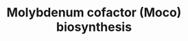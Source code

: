 ---
annotations:
- id: PW:0001817
  parent: disease pathway
  type: Pathway Ontology
  value: molybdenum cofactor deficiency pathway
- id: DOID:0111166
  parent: genetic disease
  type: Disease Ontology
  value: molybdenum cofactor deficiency type C
- id: PW:0000428
  parent: classic metabolic pathway
  type: Pathway Ontology
  value: altered molybdenum cofactor biosynthetic pathway
- id: DOID:0111163
  parent: genetic disease
  type: Disease Ontology
  value: molybdenum cofactor deficiency type B
- id: PW:0001591
  parent: disease pathway
  type: Pathway Ontology
  value: xanthinuria  type I pathway
- id: PW:0001592
  parent: disease pathway
  type: Pathway Ontology
  value: xanthinuria type II pathway
- id: DOID:0111165
  parent: genetic disease
  type: Disease Ontology
  value: molybdenum cofactor deficiency
- id: PW:0000427
  parent: classic metabolic pathway
  type: Pathway Ontology
  value: molybdenum cofactor biosynthetic pathway
- id: DOID:0060236
  parent: genetic disease
  type: Disease Ontology
  value: xanthinuria
authors:
- DeSl
- Egonw
- Josienlandman
- IreneHemel
- MaintBot
- Finterly
- Eweitz
- Khanspers
citedin: ''
communities:
- IEM
- RareDiseases
description: 'This pathway visualises the Moco biosynthesis, which is used as a cofactor
  for several enzymes. Several diseases (MoCD type A, B and C) are clinically very
  similar to sulphite oxidase (SO) deficiency (see [WP4504](https://www.wikipathways.org/index.php/Pathway:WP4504)
  for the pathway related to SO-deficiency). This pathway was inspired by Chapter
  12 of the book of Blau (ISBN 3642403360 (978-3642403361)). '
last-edited: 2025-03-11
ndex: 5fc5016d-8b6b-11eb-9e72-0ac135e8bacf
organisms:
- Homo sapiens
redirect_from:
- /index.php/Pathway:WP4507
- /instance/WP4507
- /instance/WP4507_r137927
revision: r137927
schema-jsonld:
- '@context': https://schema.org/
  '@id': https://wikipathways.github.io/pathways/WP4507.html
  '@type': Dataset
  creator:
    '@type': Organization
    name: WikiPathways
  description: 'This pathway visualises the Moco biosynthesis, which is used as a
    cofactor for several enzymes. Several diseases (MoCD type A, B and C) are clinically
    very similar to sulphite oxidase (SO) deficiency (see [WP4504](https://www.wikipathways.org/index.php/Pathway:WP4504)
    for the pathway related to SO-deficiency). This pathway was inspired by Chapter
    12 of the book of Blau (ISBN 3642403360 (978-3642403361)). '
  keywords:
  - Aldehyde oxidase
  - Amidoxime reducingcomponent
  - GTP
  - Gephyrin(E domain)
  - Gephyrin(G domain)
  - MOCS1A
  - MOCS2A
  - MOCS2B
  - MPT
  - MPT-AMP
  - Moco
  - R-OH
  - Sulfate
  - Sulfite
  - Sulfite oxidase
  - Xanthine
  - Xanthine oxidase
  - cPMP
  - urate
  license: CC0
  name: Molybdenum cofactor (Moco) biosynthesis
seo: CreativeWork
title: Molybdenum cofactor (Moco) biosynthesis
wpid: WP4507
---